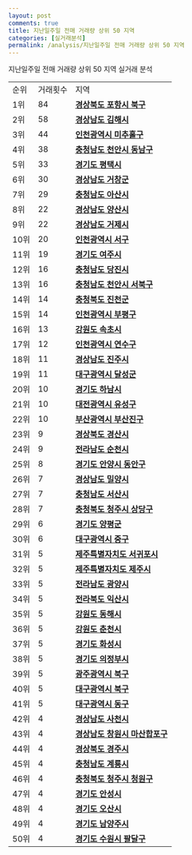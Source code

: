 ```yaml
---
layout: post
comments: true
title: 지난일주일 전매 거래량 상위 50 지역
categories: [실거래분석]
permalink: /analysis/지난일주일 전매 거래량 상위 50 지역
---
```


지난일주일 전매 거래량 상위 50 지역 실거래 분석

<table>
  <tr>
    <td>순위</td>
    <td>거래횟수</td>
    <td>지역</td>
  </tr>

  <tr>
    <td>1위</td>
    <td>84</td>
    <td colspan="4" style="font-weight: bold;"><a href="/apt/경상북도 포항시 북구 ">경상북도 포항시 북구 </a></td>
  </tr>

  <tr>
    <td>2위</td>
    <td>58</td>
    <td colspan="4" style="font-weight: bold;"><a href="/apt/경상남도 김해시 ">경상남도 김해시 </a></td>
  </tr>

  <tr>
    <td>3위</td>
    <td>44</td>
    <td colspan="4" style="font-weight: bold;"><a href="/apt/인천광역시 미추홀구 ">인천광역시 미추홀구 </a></td>
  </tr>

  <tr>
    <td>4위</td>
    <td>38</td>
    <td colspan="4" style="font-weight: bold;"><a href="/apt/충청남도 천안시 동남구 ">충청남도 천안시 동남구 </a></td>
  </tr>

  <tr>
    <td>5위</td>
    <td>33</td>
    <td colspan="4" style="font-weight: bold;"><a href="/apt/경기도 평택시 ">경기도 평택시 </a></td>
  </tr>

  <tr>
    <td>6위</td>
    <td>30</td>
    <td colspan="4" style="font-weight: bold;"><a href="/apt/경상남도 거창군 ">경상남도 거창군 </a></td>
  </tr>

  <tr>
    <td>7위</td>
    <td>29</td>
    <td colspan="4" style="font-weight: bold;"><a href="/apt/충청남도 아산시 ">충청남도 아산시 </a></td>
  </tr>

  <tr>
    <td>8위</td>
    <td>22</td>
    <td colspan="4" style="font-weight: bold;"><a href="/apt/경상남도 양산시 ">경상남도 양산시 </a></td>
  </tr>

  <tr>
    <td>9위</td>
    <td>22</td>
    <td colspan="4" style="font-weight: bold;"><a href="/apt/경상남도 거제시 ">경상남도 거제시 </a></td>
  </tr>

  <tr>
    <td>10위</td>
    <td>20</td>
    <td colspan="4" style="font-weight: bold;"><a href="/apt/인천광역시 서구 ">인천광역시 서구 </a></td>
  </tr>

  <tr>
    <td>11위</td>
    <td>19</td>
    <td colspan="4" style="font-weight: bold;"><a href="/apt/경기도 여주시 ">경기도 여주시 </a></td>
  </tr>

  <tr>
    <td>12위</td>
    <td>16</td>
    <td colspan="4" style="font-weight: bold;"><a href="/apt/충청남도 당진시 ">충청남도 당진시 </a></td>
  </tr>

  <tr>
    <td>13위</td>
    <td>16</td>
    <td colspan="4" style="font-weight: bold;"><a href="/apt/충청남도 천안시 서북구 ">충청남도 천안시 서북구 </a></td>
  </tr>

  <tr>
    <td>14위</td>
    <td>14</td>
    <td colspan="4" style="font-weight: bold;"><a href="/apt/충청북도 진천군 ">충청북도 진천군 </a></td>
  </tr>

  <tr>
    <td>15위</td>
    <td>14</td>
    <td colspan="4" style="font-weight: bold;"><a href="/apt/인천광역시 부평구 ">인천광역시 부평구 </a></td>
  </tr>

  <tr>
    <td>16위</td>
    <td>13</td>
    <td colspan="4" style="font-weight: bold;"><a href="/apt/강원도 속초시 ">강원도 속초시 </a></td>
  </tr>

  <tr>
    <td>17위</td>
    <td>12</td>
    <td colspan="4" style="font-weight: bold;"><a href="/apt/인천광역시 연수구 ">인천광역시 연수구 </a></td>
  </tr>

  <tr>
    <td>18위</td>
    <td>11</td>
    <td colspan="4" style="font-weight: bold;"><a href="/apt/경상남도 진주시 ">경상남도 진주시 </a></td>
  </tr>

  <tr>
    <td>19위</td>
    <td>11</td>
    <td colspan="4" style="font-weight: bold;"><a href="/apt/대구광역시 달성군 ">대구광역시 달성군 </a></td>
  </tr>

  <tr>
    <td>20위</td>
    <td>10</td>
    <td colspan="4" style="font-weight: bold;"><a href="/apt/경기도 하남시 ">경기도 하남시 </a></td>
  </tr>

  <tr>
    <td>21위</td>
    <td>10</td>
    <td colspan="4" style="font-weight: bold;"><a href="/apt/대전광역시 유성구 ">대전광역시 유성구 </a></td>
  </tr>

  <tr>
    <td>22위</td>
    <td>10</td>
    <td colspan="4" style="font-weight: bold;"><a href="/apt/부산광역시 부산진구 ">부산광역시 부산진구 </a></td>
  </tr>

  <tr>
    <td>23위</td>
    <td>9</td>
    <td colspan="4" style="font-weight: bold;"><a href="/apt/경상북도 경산시 ">경상북도 경산시 </a></td>
  </tr>

  <tr>
    <td>24위</td>
    <td>9</td>
    <td colspan="4" style="font-weight: bold;"><a href="/apt/전라남도 순천시 ">전라남도 순천시 </a></td>
  </tr>

  <tr>
    <td>25위</td>
    <td>8</td>
    <td colspan="4" style="font-weight: bold;"><a href="/apt/경기도 안양시 동안구 ">경기도 안양시 동안구 </a></td>
  </tr>

  <tr>
    <td>26위</td>
    <td>7</td>
    <td colspan="4" style="font-weight: bold;"><a href="/apt/경상남도 밀양시 ">경상남도 밀양시 </a></td>
  </tr>

  <tr>
    <td>27위</td>
    <td>7</td>
    <td colspan="4" style="font-weight: bold;"><a href="/apt/충청남도 서산시 ">충청남도 서산시 </a></td>
  </tr>

  <tr>
    <td>28위</td>
    <td>7</td>
    <td colspan="4" style="font-weight: bold;"><a href="/apt/충청북도 청주시 상당구 ">충청북도 청주시 상당구 </a></td>
  </tr>

  <tr>
    <td>29위</td>
    <td>6</td>
    <td colspan="4" style="font-weight: bold;"><a href="/apt/경기도 양평군 ">경기도 양평군 </a></td>
  </tr>

  <tr>
    <td>30위</td>
    <td>6</td>
    <td colspan="4" style="font-weight: bold;"><a href="/apt/대구광역시 중구 ">대구광역시 중구 </a></td>
  </tr>

  <tr>
    <td>31위</td>
    <td>5</td>
    <td colspan="4" style="font-weight: bold;"><a href="/apt/제주특별자치도 서귀포시 ">제주특별자치도 서귀포시 </a></td>
  </tr>

  <tr>
    <td>32위</td>
    <td>5</td>
    <td colspan="4" style="font-weight: bold;"><a href="/apt/제주특별자치도 제주시 ">제주특별자치도 제주시 </a></td>
  </tr>

  <tr>
    <td>33위</td>
    <td>5</td>
    <td colspan="4" style="font-weight: bold;"><a href="/apt/전라남도 광양시 ">전라남도 광양시 </a></td>
  </tr>

  <tr>
    <td>34위</td>
    <td>5</td>
    <td colspan="4" style="font-weight: bold;"><a href="/apt/전라북도 익산시 ">전라북도 익산시 </a></td>
  </tr>

  <tr>
    <td>35위</td>
    <td>5</td>
    <td colspan="4" style="font-weight: bold;"><a href="/apt/강원도 동해시 ">강원도 동해시 </a></td>
  </tr>

  <tr>
    <td>36위</td>
    <td>5</td>
    <td colspan="4" style="font-weight: bold;"><a href="/apt/강원도 춘천시 ">강원도 춘천시 </a></td>
  </tr>

  <tr>
    <td>37위</td>
    <td>5</td>
    <td colspan="4" style="font-weight: bold;"><a href="/apt/경기도 화성시 ">경기도 화성시 </a></td>
  </tr>

  <tr>
    <td>38위</td>
    <td>5</td>
    <td colspan="4" style="font-weight: bold;"><a href="/apt/경기도 의정부시 ">경기도 의정부시 </a></td>
  </tr>

  <tr>
    <td>39위</td>
    <td>5</td>
    <td colspan="4" style="font-weight: bold;"><a href="/apt/광주광역시 북구 ">광주광역시 북구 </a></td>
  </tr>

  <tr>
    <td>40위</td>
    <td>5</td>
    <td colspan="4" style="font-weight: bold;"><a href="/apt/대구광역시 북구 ">대구광역시 북구 </a></td>
  </tr>

  <tr>
    <td>41위</td>
    <td>5</td>
    <td colspan="4" style="font-weight: bold;"><a href="/apt/대구광역시 동구 ">대구광역시 동구 </a></td>
  </tr>

  <tr>
    <td>42위</td>
    <td>4</td>
    <td colspan="4" style="font-weight: bold;"><a href="/apt/경상남도 사천시 ">경상남도 사천시 </a></td>
  </tr>

  <tr>
    <td>43위</td>
    <td>4</td>
    <td colspan="4" style="font-weight: bold;"><a href="/apt/경상남도 창원시 마산합포구 ">경상남도 창원시 마산합포구 </a></td>
  </tr>

  <tr>
    <td>44위</td>
    <td>4</td>
    <td colspan="4" style="font-weight: bold;"><a href="/apt/경상북도 경주시 ">경상북도 경주시 </a></td>
  </tr>

  <tr>
    <td>45위</td>
    <td>4</td>
    <td colspan="4" style="font-weight: bold;"><a href="/apt/충청남도 계룡시 ">충청남도 계룡시 </a></td>
  </tr>

  <tr>
    <td>46위</td>
    <td>4</td>
    <td colspan="4" style="font-weight: bold;"><a href="/apt/충청북도 청주시 청원구 ">충청북도 청주시 청원구 </a></td>
  </tr>

  <tr>
    <td>47위</td>
    <td>4</td>
    <td colspan="4" style="font-weight: bold;"><a href="/apt/경기도 안성시 ">경기도 안성시 </a></td>
  </tr>

  <tr>
    <td>48위</td>
    <td>4</td>
    <td colspan="4" style="font-weight: bold;"><a href="/apt/경기도 오산시 ">경기도 오산시 </a></td>
  </tr>

  <tr>
    <td>49위</td>
    <td>4</td>
    <td colspan="4" style="font-weight: bold;"><a href="/apt/경기도 남양주시 ">경기도 남양주시 </a></td>
  </tr>

  <tr>
    <td>50위</td>
    <td>4</td>
    <td colspan="4" style="font-weight: bold;"><a href="/apt/경기도 수원시 팔달구 ">경기도 수원시 팔달구 </a></td>
  </tr>

</table>
